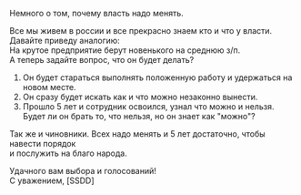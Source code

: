 <!--
.. title: Succession of authority
.. slug: politics
.. date: 2016-08-14 10:02:00 UTC
.. tags: politics, succession of authority
.. category: Политика
.. link: 
.. description: Зачем менять власть?
.. type: text
.. author: [SSDD]
-->  

Немного о том, почему власть надо менять.  

Все мы живем в россии и все прекрасно знаем кто и что у власти.  
Давайте приведу аналогию:  
На крутое предприятие берут новенького на среднюю з/п.  
А теперь задайте вопрос, что он будет делать?  
1.  Он будет стараться выполнять положенную работу и удержаться на новом месте.  
2.  Он сразу будет искать как и что можно незаконно вынести.  
3.  Прошло 5 лет и сотрудник освоился, узнал что можно и нельзя.  
Будет ли он брать то, что нельзя, но он знает как "можно"?  

Так же и чиновники. Всех надо менять и 5 лет достаточно, чтобы навести порядок  
и послужить на благо народа.  

Удачного вам выбора и голосований!  
С уважением, [SSDD]  
